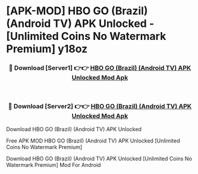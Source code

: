 # [APK-MOD] HBO GO (Brazil) (Android TV) APK Unlocked - [Unlimited Coins No Watermark Premium] y18oz



<div align="center">
<h3>🔴 Download [Server1] 👉👉 <a href="https://momento.my/?title=HBO_GO_(Brazil)_(Android_TV)_APK_Unlocked">HBO GO (Brazil) (Android TV) APK Unlocked Mod Apk</a></h3><br>

<h3>🔴 Download [Server2] 👉👉 <a href="https://momento.my/?title=HBO_GO_(Brazil)_(Android_TV)_APK_Unlocked">HBO GO (Brazil) (Android TV) APK Unlocked Mod Apk</a></h3>
</div>



Download HBO GO (Brazil) (Android TV) APK Unlocked 

Free APK MOD HBO GO (Brazil) (Android TV) APK Unlocked [Unlimited Coins No Watermark Premium]

Download HBO GO (Brazil) (Android TV) APK Unlocked [Unlimited Coins No Watermark Premium] Mod For Android
